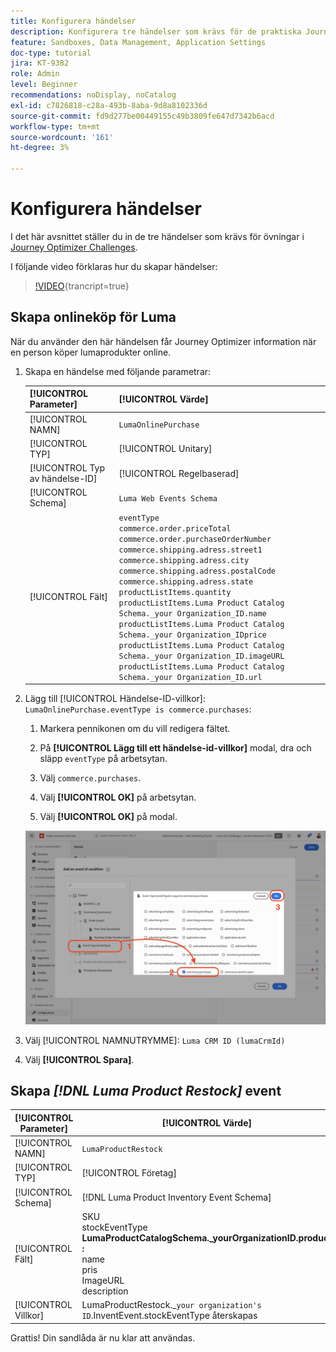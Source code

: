 ```yaml
---
title: Konfigurera händelser
description: Konfigurera tre händelser som krävs för de praktiska Journey Optimizer-utmaningarna
feature: Sandboxes, Data Management, Application Settings
doc-type: tutorial
jira: KT-9382
role: Admin
level: Beginner
recommendations: noDisplay, noCatalog
exl-id: c7826818-c28a-493b-8aba-9d8a8102336d
source-git-commit: fd9d277be00449155c49b3809fe647d7342b6acd
workflow-type: tm+mt
source-wordcount: '161'
ht-degree: 3%

---
```


# Konfigurera händelser

I det här avsnittet ställer du in de tre händelser som krävs för övningar i [Journey Optimizer Challenges](/help/challenges/introduction-and-prerequisites.md).

I följande video förklaras hur du skapar händelser:

>[!VIDEO](https://video.tv.adobe.com/v/336253?quality=12&learn=on){trancript=true}

## Skapa onlineköp för Luma

När du använder den här händelsen får Journey Optimizer information när en person köper lumaprodukter online.

1. Skapa en händelse med följande parametrar:

   | [!UICONTROL Parameter] | [!UICONTROL Värde] |
   |-------------|-----------|
   | [!UICONTROL NAMN] | `LumaOnlinePurchase` |
   | [!UICONTROL TYP] | [!UICONTROL Unitary] |
   | [!UICONTROL Typ av händelse-ID] | [!UICONTROL Regelbaserad] |
   | [!UICONTROL Schema] | `Luma Web Events Schema` |
   | [!UICONTROL Fält] | `eventType` <br>`commerce.order.priceTotal`<br>`commerce.order.purchaseOrderNumber`<br>`commerce.shipping.adress.street1`<br>`commerce.shipping.adress.city`<br>`commerce.shipping.adress.postalCode`<br>`commerce.shipping.adress.state`<br>`productListItems.quantity`<br>`productListItems.Luma Product Catalog Schema._your Organization_ID.name`<br>`productListItems.Luma Product Catalog Schema._your Organization_IDprice`<br>`productListItems.Luma Product Catalog Schema._your Organization_ID.imageURL`<br>`productListItems.Luma Product Catalog Schema._your Organization_ID.url` |

1. Lägg till [!UICONTROL Händelse-ID-villkor]: `LumaOnlinePurchase.eventType is commerce.purchases`:

   1. Markera pennikonen om du vill redigera fältet.

   1. På **[!UICONTROL Lägg till ett händelse-id-villkor]** modal, dra och släpp `eventType` på arbetsytan.
   1. Välj `commerce.purchases`.
   1. Välj **[!UICONTROL OK]** på arbetsytan.
   1. Välj **[!UICONTROL OK]** på modal.

   ![Lägg till händelsevillkor](/help/tutorial-configure-a-training-sandbox/assets/Event-lumaOnlinePurchase-condition-1.png)

1. Välj [!UICONTROL NAMNUTRYMME]: `Luma CRM ID (lumaCrmId)`

1. Välj **[!UICONTROL Spara]**.

## Skapa *[!DNL Luma Product Restock]* event

| [!UICONTROL Parameter] | [!UICONTROL Värde] |
|-------------|-----------|
| [!UICONTROL NAMN] | `LumaProductRestock` |
| [!UICONTROL TYP] | [!UICONTROL Företag] |
| [!UICONTROL Schema] | [!DNL Luma Product Inventory Event Schema] |
| [!UICONTROL Fält] | SKU <br> stockEventType<br><b>LumaProductCatalogSchema._yourOrganizationID.product :</b> <br>name<br>pris<br> ImageURL<br>description |
| [!UICONTROL Villkor] | LumaProductRestock._`your organization's ID`.InventEvent.stockEventType återskapas |

Grattis! Din sandlåda är nu klar att användas.
